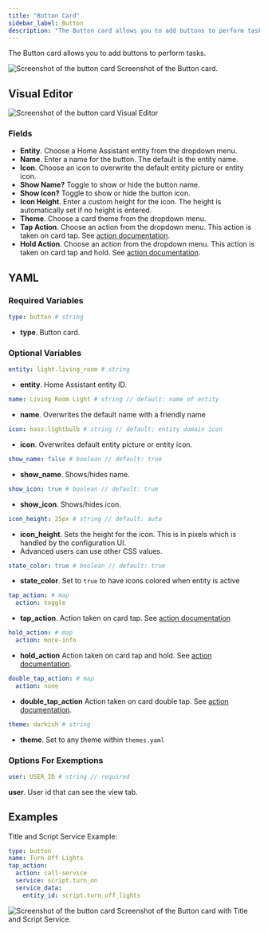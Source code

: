 ```yaml
---
title: "Button Card"
sidebar_label: Button
description: "The Button card allows you to add buttons to perform tasks."
---
```


The Button card allows you to add buttons to perform tasks.

<p class='img'>
<img src='/images/lovelace/lovelace_entity_button_card.png' alt='Screenshot of the button card'>
Screenshot of the Button card.
</p>

## Visual Editor

<p class='img'>
<img src='https://i.imgur.com/HJybKBf.jpg' alt='Screenshot of the button card Visual Editor'>

### Fields

- **Entity**. Choose a Home Assistant entity from the dropdown menu.
- **Name**. Enter a name for the button. The default is the entity name.
- **Icon**. Choose an icon to overwrite the default entity picture or entity icon. 
- **Show Name?** Toggle to show or hide the button name. 
- **Show Icon?** Toggle to show or hide the button icon.
- **Icon Height**. Enter a custom height for the icon. The height is automatically set if no height is entered. 
- **Theme**. Choose a card theme from the dropdown menu.
- **Tap Action**. Choose an action from the dropdown menu. This action is taken on card tap. See [action documentation](/lovelace/actions/#tap-action).
- **Hold Action**. Choose an action from the dropdown menu. This action is taken on card tap and hold. See [action documentation](/lovelace/actions/#hold-action).

## YAML

### Required Variables

```yaml
type: button # string
```

- **type**. Button card.

### Optional Variables

```yaml
entity: light.living_room # string 
```
- **entity**. Home Assistant entity ID.

```yaml
name: Living Room Light # string // default: name of entity
```

- **name**. Overwrites the default name with a friendly name

```yaml
icon: hass:lightbulb # string // default: entity domain icon
```

- **icon**. Overwrites default entity picture or entity icon.

```yaml
show_name: false # boolean // default: true
```
- **show_name**. Shows/hides name.

```yaml
show_icon: true # boolean // default: true
```

- **show_icon**. Shows/hides icon.

```yaml
icon_height: 25px # string // default: auto
```

- **icon_height**. Sets the height for the icon. This is in pixels which is handled by the configuration UI.
- Advanced users can use other CSS values.

``` yaml
state_color: true # boolean // default: true
```

- **state_color**. Set to `true` to have icons colored when entity is active

```yaml
tap_action: # map
  action: toggle
```

- **tap_action**. Action taken on card tap. See [action documentation](/lovelace/actions/#tap-action)

```yaml
hold_action: # map
  action: more-info
```

- **hold_action** Action taken on card tap and hold. See [action documentation](/lovelace/actions/#hold-action).

```yaml
double_tap_action: # map 
  action: none
```

- **double_tap_action** Action taken on card double tap. See [action documentation](/lovelace/actions/#double-tap-action).

```yaml
theme: darkish # string
```

- **theme**. Set to any theme within `themes.yaml`


### Options For Exemptions

```yaml
user: USER_ID # string // required
```

**user**. User id that can see the view tab.


## Examples

Title and Script Service Example:

```yaml
type: button
name: Turn Off Lights
tap_action:
  action: call-service
  service: script.turn_on
  service_data:
    entity_id: script.turn_off_lights
```

<p class='img'>
<img src='/images/lovelace/lovelace_entity_button_complex_card.png' alt='Screenshot of the button card'>
Screenshot of the Button card with Title and Script Service.
</p>
